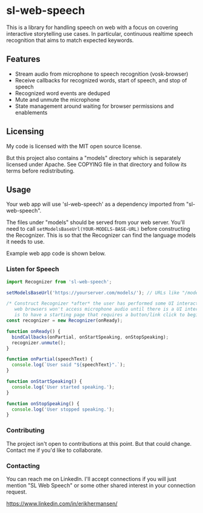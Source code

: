 # sl-web-speech

This is a library for handling speech on web with a focus on covering interactive storytelling use cases. In particular, continuous realtime speech recognition that aims to match expected keywords.

## Features

* Stream audio from microphone to speech recognition (vosk-browser)
* Receive callbacks for recognized words, start of speech, and stop of speech
* Recognized word events are deduped
* Mute and unmute the microphone
* State management around waiting for browser permissions and enablements

## Licensing

My code is licensed with the MIT open source license.

But this project also contains a "models" directory which is separately licensed under Apache. See COPYING file in that directory and follow its terms before redistributing.

## Usage

Your web app will use 'sl-web-speech' as a dependency imported from "sl-web-speech".

The files under "models" should be served from your web server. You'll need to call `setModelsBaseUrl(YOUR-MODELS-BASE-URL)` before constructing the Recognizer. This is so that the Recognizer can find the language models it needs to use.

Example web app code is shown below.

### Listen for Speech
```javascript
import Recognizer from 'sl-web-speech';

setModelsBaseUrl('https://yourserver.com/models/'); // URLs like "/models/" or "./models/" are also valid.

/* Construct Recognizer *after* the user has performed some UI interaction in your web app. For security reasons, most 
   web browsers won't access microphone audio until there is a UI interaction happens. An easy way to accomplish this
   is to have a starting page that requires a button/link click to begin listening for speech. */
const recognizer = new Recognizer(onReady);

function onReady() {
  bindCallbacks(onPartial, onStartSpeaking, onStopSpeaking);
  recognizer.unmute();
}

function onPartial(speechText) {
  console.log(`User said "${speechText}".`);
}

function onStartSpeaking() {
  console.log('User started speaking.');
}

function onStopSpeaking() {
  console.log('User stopped speaking.');
}
```

### Contributing

The project isn't open to contributions at this point. But that could change. Contact me if you'd like to collaborate.

### Contacting

You can reach me on LinkedIn. I'll accept connections if you will just mention "SL Web Speech" or some other shared interest in your connection request.

https://www.linkedin.com/in/erikhermansen/